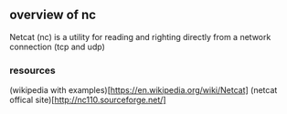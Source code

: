 ## overview of nc

Netcat (nc) is a utility for reading and righting directly from a network connection (tcp and udp)


### resources

(wikipedia with examples)[https://en.wikipedia.org/wiki/Netcat]
(netcat offical site)[http://nc110.sourceforge.net/]